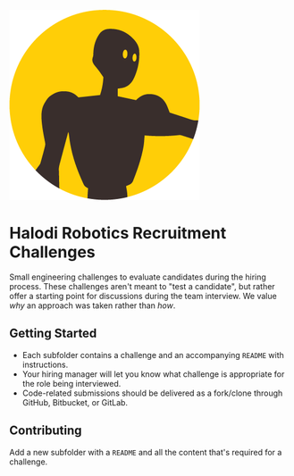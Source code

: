 ![Logo](logo-halodi.png)

# Halodi Robotics Recruitment Challenges

Small engineering challenges to evaluate candidates during the hiring process.
These challenges aren't meant to "test a candidate", but rather offer a starting point for discussions during the team interview.
We value *why* an approach was taken rather than *how*.

## Getting Started

- Each subfolder contains a challenge and an accompanying `README` with instructions.
- Your hiring manager will let you know what challenge is appropriate for the role being interviewed.
- Code-related submissions should be delivered as a fork/clone through GitHub, Bitbucket, or GitLab.

## Contributing

Add a new subfolder with a `README` and all the content that's required for a challenge.

